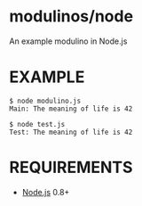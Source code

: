 # modulinos/node

An example modulino in Node.js

# EXAMPLE

```
$ node modulino.js
Main: The meaning of life is 42

$ node test.js
Test: The meaning of life is 42
```

# REQUIREMENTS

* [Node.js](http://nodejs.org/) 0.8+
